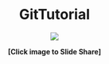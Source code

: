 # GitTutorial

<html>
<head>
<meta name="viewport" content="width=device-width; initial-scale=1.0; maximum-scale=1.0; user-scalable=0;">
</head>
<body style="margin:0px;padding:0px;overflow:hidden;text-align:center">
  
  <a href="https://www.slideshare.net/ssuser400036/git-tutorial-139106304">
  <img src="https://user-images.githubusercontent.com/12404118/55349000-8401b000-54f3-11e9-92dc-21baddbefc7c.png"/>
  </a>
  
  <strong>[Click image to Slide Share]</strong>
  
</body>
</html>

